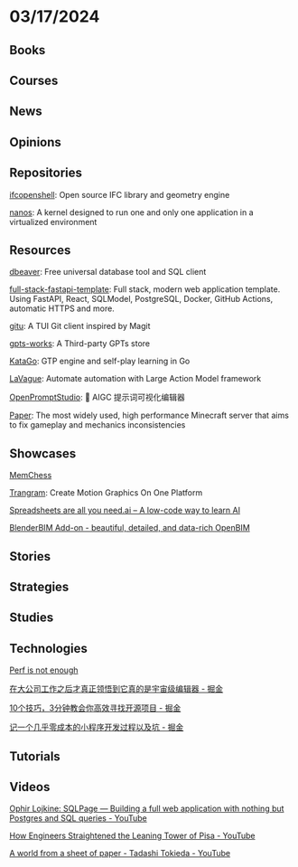 # 03/17/2024

## Books

## Courses

## News

## Opinions

## Repositories
[ifcopenshell](https://github.com/ifcopenshell/ifcopenshell): Open source IFC library and geometry engine

[nanos](https://github.com/nanovms/nanos): A kernel designed to run one and only one application in a virtualized environment

## Resources
[dbeaver](https://github.com/dbeaver/dbeaver): Free universal database tool and SQL client

[full-stack-fastapi-template](https://github.com/tiangolo/full-stack-fastapi-template): Full stack, modern web application template. Using FastAPI, React, SQLModel, PostgreSQL, Docker, GitHub Actions, automatic HTTPS and more.

[gitu](https://github.com/altsem/gitu): A TUI Git client inspired by Magit

[gpts-works](https://github.com/all-in-aigc/gpts-works): A Third-party GPTs store

[KataGo](https://github.com/lightvector/KataGo): GTP engine and self-play learning in Go

[LaVague](https://github.com/lavague-ai/LaVague): Automate automation with Large Action Model framework

[OpenPromptStudio](https://github.com/Moonvy/OpenPromptStudio): 🥣 AIGC 提示词可视化编辑器

[Paper](https://github.com/PaperMC/Paper): The most widely used, high performance Minecraft server that aims to fix gameplay and mechanics inconsistencies

## Showcases
[MemChess](https://grondilu.github.io/memchess/)

[Trangram](https://www.trangram.com/): Create Motion Graphics On One Platform

[Spreadsheets are all you need.ai – A low-code way to learn AI](https://spreadsheets-are-all-you-need.ai/index.html)

[BlenderBIM Add-on - beautiful, detailed, and data-rich OpenBIM](https://blenderbim.org/)

## Stories

## Strategies

## Studies

## Technologies
[Perf is not enough](https://motherduck.com/blog/perf-is-not-enough/)

[在大公司工作之后才真正领悟到它真的是宇宙级编辑器 - 掘金](https://juejin.cn/post/7344573753538789430)

[10个技巧，3分钟教会你高效寻找开源项目 - 掘金](https://juejin.cn/post/7341019035185954851)

[记一个几乎零成本的小程序开发过程以及坑 - 掘金](https://juejin.cn/post/7252175375105916965)

## Tutorials

## Videos
[Ophir Lojkine: SQLPage — Building a full web application with nothing but Postgres and SQL queries - YouTube](https://www.youtube.com/watch?v=mXdgmSdaXkg)

[How Engineers Straightened the Leaning Tower of Pisa - YouTube](https://www.youtube.com/watch?v=0ZhHoyqQEhA)

[A world from a sheet of paper - Tadashi Tokieda - YouTube](https://www.youtube.com/watch?v=8p02DtmyQhU)
